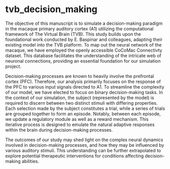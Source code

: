 # tvb_decision_making


The objective of this manuscript is to simulate a decision-making paradigm in the macaque primary auditory cortex (A1) utilizing the computational framework of The Virtual Brain (TVB). This study builds upon the foundational work conducted by E. Baspinar and colleagues, adapting their existing model into the TVB platform.
To map out the neural network of the macaque, we have employed the openly accessible CoCoMac Connectivty dataset. This database facilitates the understanding of the intricate web of neuronal connections, providing an essential foundation for our simulation project.

Decision-making processes are known to heavily involve the prefrontal cortex (PFC). Therefore, our analysis primarily focuses on the response of the PFC to various input signals directed to A1. To streamline the complexity of our model, we have elected to focus on binary decision-making tasks. In the context of our simulation, the subject (represented by the model) is required to discern between two distinct stimuli with differing properties.
Each selection made by the subject constitutes a trial, while a series of trials are grouped together to form an episode. Notably, between each episode, we update a regulatory module as well as a reward mechanism. This iterative process is designed to emulate the natural adaptive responses within the brain during decision-making processes.

The outcomes of our study may shed light on the complex neural dynamics involved in decision-making processes, and how they may be influenced by various auditory stimuli. This understanding can be further extrapolated to explore potential therapeutic interventions for conditions affecting decision-making abilities.
